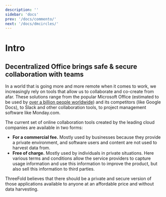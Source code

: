 ```yaml
---
description: ''
sidebar: 'docs'
prev: '/docs/commento/'
next: '/docs/dmcircles/'
---
```


# Intro

## Decentralized Office brings safe & secure collaboration with teams

In a world that is going more and more remote when it comes to work, we increasingly rely on tools that allow us to collaborate and co-create from afar. These solutions range from the popular Microsoft Office (estimated to be used by [over a billion people worldwide](https://www.windowscentral.com/there-are-now-12-billion-office-users-60-million-office-365-commercial-customers)) and its competitors (like Google Docs), to Slack and other collaboration tools, to project management software like Monday.com.

The current set of online collaboration tools created by the leading cloud companies are available in two forms:

- **For a commercial fee.** Mostly used by businesses because they provide a private environment, and software users and content are not used to harvest data from.
- **Free of charge.** Mostly used by individuals in private situations. Here various terms and conditions allow the service providers to capture usage information and use this information to improve the product, but also sell this information to third parties.

ThreeFold believes that there should be a private and secure version of those applications available to anyone at an affordable price and without data harvesting.